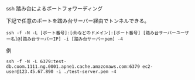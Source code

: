 ssh 踏み台によるポートフォワーディング

下記で任意のポートを踏み台サーバー経由でトンネルできる。
```
ssh -f -N -L [ポート番号]:[dbなどのドメイン]:[ポート番号] [踏み台サーバーユーザー名]@[踏み台サーバーIP] -i [踏み台サーバーpem] -4
```

例
```
ssh -f -N -L 6379:test-db.coom.1111.ng.0001.apne1.cache.amazonaws.com:6379 ec2-user@123.45.67.890 -i ./test-server.pem -4
```
